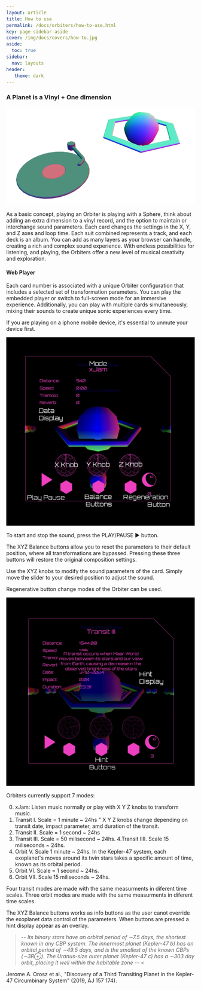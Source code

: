 ```yaml
---
layout: article
title: How to use
permalink: /docs/orbiters/how-to-use.html
key: page-sidebar-aside
cover: /img/docs/covers/how-to.jpg
aside:
  toc: true
sidebar:
  nav: layouts
header:
   theme: dark
---
```


### A Planet is a Vinyl + One dimension

![Image](/img/docs/orbiters/04-vinyl-sphere.png "Vinyl and Planet Player")

As a basic concept, playing an Orbiter is playing with a Sphere, think about adding an extra dimension to a vinyl record, and the option to maintain or interchange sound parameters. Each card changes the settings in the X, Y, and Z axes and loop time. Each suit combined represents a track, and each deck is an album. You can add as many layers as your browser can handle, creating a rich and complex sound experience. With endless possibilities for listening, and playing, the Orbiters offer a new level of musical creativity and exploration.

#### Web Player 

Each card number is associated with a unique Orbiter configuration that includes a selected set of transformation parameters. You can play the embedded player or switch to full-screen mode for an immersive experience. Additionally, you can play with multiple cards simultaneously, mixing their sounds to create unique sonic experiences every time.

If you are playing on a iphone mobile device, it's essential to unmute your device first.

![Image](/img/docs/orbiters/05_int-player-2024.jpeg "Orbiter")


To start and stop the sound, press the PLAY/PAUSE ▶️ button.

The XYZ Balance buttons allow you to reset the parameters to their default position, where all transformations are bypassed. Pressing these three buttons will restore the original composition settings.

Use the XYZ knobs to modify the sound parameters of the card. Simply move the slider to your desired position to adjust the sound.

Regenerative button change modes of the Orbiter can be used. 

![Image](/img/docs/orbiters/06_int-player-2024.jpeg "Orbiter")

Orbiters currently support 7 modes:  

0. xJam: Listen music normally or play with X Y Z knobs to transform music. 
1. Transit I. Scale = 1 minute ~ 24hs " X Y Z knobs change depending on transit date, impact parameter, amd duration of the transit. 
2. Transit II. Scale = 1 second ~ 24hs
3. Transit III. Scale = 50 milisecond ~ 24hs.
4.Transit IIII. Scale 15 miliseconds ~ 24hs.
5. Orbit V.  Scale 1 minute ~ 24hs.  In the Kepler-47 system, each exoplanet's moves around its twin stars takes a specific amount of time, known as its orbital period.
6. Orbit VI.  Scale = 1 second ~ 24hs. 
7. Orbit VII. Scale 15 miliseconds ~ 24hs.


Four transit modes are made with the same measurments in diferent time scales. 
Three orbit modes are made with the same measurments in diferent time scales. 

The XYZ Balance buttons  works as info buttons as the user canot override the exoplanet data control of the parameters. When buttons are pressed a hint display appear as an overlay. 

> -- <cite>Its binary stars have an orbital period of ∼7.5 days, the shortest known in any CBP system. The innermost planet (Kepler-47 b) has an orbital period of ∼49.5 days, and is the smallest of the known CBPs (∼3R⊕). The Uranus-size outer planet (Kepler-47 c) has a ∼303 day orbit, placing it well within the habitable zone </cite> -- < 

Jerome A. Orosz et al., "Discovery of a Third Transiting Planet in the Kepler-47 Circumbinary System" (2019, AJ 157 174).
